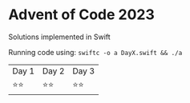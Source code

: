 # Advent of Code 2023
Solutions implemented in Swift

Running code using: 
```swiftc -o a DayX.swift && ./a```

<table>
  <tr>
    <td>Day 1</td>
    <td>Day 2</td>
    <td>Day 3</td>
  </tr>

  <tr>
    <td>⭐️⭐️</td>
    <td>⭐️⭐️</td>
    <td>⭐️⭐️</td>
  </tr>
</table>
